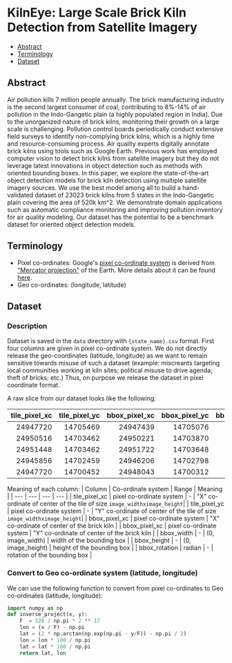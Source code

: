 # KilnEye: Large Scale Brick Kiln Detection from Satellite Imagery

* [Abstract](#abstract)
* [Terminology](#terminology)
* [Dataset](#dataset)

## Abstract
Air pollution kills 7 million people annually. The brick manufacturing industry is the second largest consumer of coal, contributing to 8%-14% of air pollution in the Indo-Gangetic plain (a highly populated region in India). Due to the unorganized nature of brick kilns, monitoring their growth on a large scale is challenging. Pollution control boards periodically conduct extensive field surveys to identify non-complying brick kilns, which is a highly time and resource-consuming process. Air quality experts digitally annotate brick kilns using tools such as Google Earth. Previous work has employed computer vision to detect brick kilns from satellite imagery but they do not leverage latest innovations in object detection such as methods with oriented bounding boxes. In this paper, we explore the state-of-the-art object detection models for brick kiln detection using multiple satellite imagery sources. We use the best model among all to build a hand-validated dataset of 23023 brick kilns from 5 states in the Indo-Gangetic plain covering the area of 520k km^2. We demonstrate domain applications such as automatic compliance monitoring and improving pollution inventory for air quality modeling. Our dataset has the potential to be a benchmark dataset for oriented object detection models.

## Terminology
* Pixel co-ordinates: Google's [pixel co-ordinate system](https://developers.google.com/maps/documentation/javascript/coordinates) is derived from ["Mercator projection"](https://en.wikipedia.org/wiki/Mercator_projection) of the Earth. More details about it can be found [here](https://developers.google.com/maps/documentation/javascript/coordinates).
* Geo co-ordinates: (longitude, latitude)

## Dataset

### Description
Dataset is saved in the `data` directory with `{state_name}.csv` format. First four columns are given in pixel co-ordinate system. We do not directly release the geo-coordinates (latitude, longitude) as we want to remain sensitive towards misuse of such a dataset (example: miscreants targeting local communities working at kiln sites; political misuse to drive agenda; theft of bricks; etc.) Thus, on purpose we release the dataset in pixel coordinate format.

A raw slice from our dataset looks like the following:

|   tile_pixel_xc |   tile_pixel_yc |   bbox_pixel_xc |   bbox_pixel_yc |   bbox_width |   bbox_height |   bbox_rotation |
|----------------:|----------------:|----------------:|----------------:|-------------:|--------------:|----------------:|
|     24947720 |     14705469 |     24947439 |     14705076 |        36.48 |         80.04 |            0.52 |
|     24950516 |     14703462 |     24950221 |     14703870 |        37.92 |         87.12 |            0.44 |
|     24951448 |     14703462 |     24951722 |     14703648 |        92.49 |         38.95 |            1.47 |
|     24945856 |     14702459 |     24946206 |     14702798 |        38.84 |         80.47 |            0.17 |
|     24947720 |     14700452 |     24948043 |     14700312 |        81.75 |         39.15 |            0.89 |

Meaning of each column:
| Column | Co-ordinate system | Range | Meaning | 
| --- | --- | --- | --- | 
| tile_pixel_xc | pixel co-ordinate system | - | "X" co-ordinate of center of the tile of size `image_widthximage_height`|
| tile_pixel_yc | pixel co-ordinate system | - | "Y" co-ordinate of center of the tile of size `image_widthximage_height`|
| bbox_pixel_xc | pixel co-ordinate system | "X" co-ordinate of center of the brick kiln |
| bbox_pixel_xc | pixel co-ordinate system | "Y" co-ordinate of center of the brick kiln |
| bbox_width | - | (0, image_width) | width of the bounding box |
| bbox_height | - | (0, image_height) | height of the bounding box |
| bbox_rotation | radian | - | rotation of the bounding box |

### Convert to Geo co-ordinate system (latitude, longitude)

We can use the following function to convert from pixel co-ordinates to Geo co-ordinates (latitude, longitude):
```py
import numpy as np
def inverse_project(x, y):
    F  = 128 / np.pi * 2 ** 17
    lon = (x / F) - np.pi
    lat = (2 * np.arctan(np.exp(np.pi - y/F)) - np.pi / 2)
    lon = lon * 180 / np.pi
    lat = lat * 180 / np.pi
    return lat, lon
```
